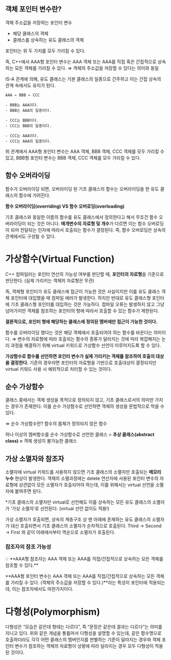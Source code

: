 ## 객체 포인터 변수란?

객체 주소값을 저장하는 포인터 변수

- 해당 클래스의 객체
- 클래스를 상속하는 유도 클래스의 객체

포인터는 위 두 가지를 모두 가리킬 수 있다. 

즉, C++에서 AAA형 포인터 변수는 AAA 객체 또는 AAA를 직접 혹은 간접적으로 상속하는 모든 객체를 가리킬 수 있다. ⇒ 객체의 주소값을 저장할 수 있다는 의미와 동일

IS-A 관계에 의해, 유도 클래스는 기본 클래스의 일종으로 간주하고 이는 간접 상속의 관계 속에서도 유지가 된다.

```
AAA ← BBB ← CCC

- BBB는 AAA이다.
- BBB는 AAA의 일종이다.

- CCC는 BBB이다.
- CCC는 BBB의 일종이다.

- CCC는 AAA이다.
- CCC는 AAA의 일종이다. 
```

위 관계에서 AAA형 포인터 변수는 AAA 객체, BBB 객체, CCC 객체를 모두 가리킬 수 있고, BBB형 포인터 변수는 BBB 객체, CCC 객체를 모두 가리킬 수 있다. 

## 함수 오버라이딩

함수가 오버라이딩 되면, 오버라이딩 된 기초 클래스의 함수는 오버라이딩을 한 유도 클래스의 함수에 가려진다. 

**함수 오버라이딩(overriding) VS 함수 오버로딩(overloading)**

기초 클래스와 동일한 이름의 함수를 유도 클래스에서 정의한다고 해서 무조건 함수 오버라이딩이 되는 것은 아니다. **매개변수의 자료형 및 개수**가 다르면 이는 함수 오버로딩이 되어 전달되는 인자에 따라서 호출되는 함수가 결정된다. 즉, 함수 오버로딩은 상속의 관계에서도 구성될 수 있다. 

# 가상함수(Virtual Function)

C++ 컴파일러는 포인터 연산의 가능성 여부를 판단할 때, **포인터의 자료형**을 기준으로 판단한다. (실제 가리키는 객체의 자료형은 무관)

즉, 객체형 포인터가 유도 클래스에 접근이 가능한 것은 사실이지만 이를 유도 클래스 객체 포인터에 대입했을 때 컴파일 에러가 발생한다. 하지만 반대로 유도 클래스형 포인터에 기초 클래스형 포인터를 대입하는 것은 가능하다. 컴파일 오류는 발생하지 않고 그냥 넘어가지만 객체를 참조하는 포인터의 형에 따라서 호출할 수 있는 함수가 제한된다. 

**결론적으로, 포인터 형에 해당하는 클래스에 정의된 멤버에만 접근이 가능한 것이다.**

함수를 오버라이딩 했다는 것은 해당 객체에서 호출되어야 하는 함수를 바꾼다는 의미이다. ⇒ 변수의 자료형에 따라 호출되는 함수의 종류가 달라지는 것에 따라 복잡해지는 논리 과정을 해결하기 위해 virtual 키워드로 가상함수 선언이 이루어지도록 할 수 있다. 

**가상함수로 함수를 선언하면 포인터 변수가 실제 가리키는 객체를 참조하여 호출의 대상을 결정한다.** 기존의 경우라면 포인터의 자료형을 기반으로 호출대상이 결정되지만 virtual 키워드 사용 시 예외적으로 처리할 수 있는 것이다. 

## 순수 가상함수

클래스 중에서는 객체 생성을 목적으로 정의되지 않고, 기초 클래스로서의 의미만 가지는 경우가 존재한다. 이를 순수 가상함수로 선언하면 객체의 생성을 문법적으로 막을 수 있다. 

⇒ 순수 가상함수란? 함수의 몸체가 정의되지 않은 함수

하나 이상의 멤버함수를 순수 가상함수로 선언한 클래스 = **추상 클래스(abstract class) =** 객체 생성이 불가능한 클래스

## 가상 소멸자와 참조자

소멸자에 virtual 키워드를 사용하지 않으면 기초 클래스의 소멸자만 호출되는 **메모리 누수** 현상이 발생한다. 객체의 소멸과정에는 delete 연산자에 사용된 포인터 변수의 자료형에 상관없이 모든 소멸자가 호출되어야 하는데, 이를 위해서는 virtual 선언을 소멸자에 붙여주면 된다.

*기초 클래스의 소멸자만 virtual로 선언해도 이를 상속하는 모든 유도 클래스의 소멸자가 ‘가상 소멸자’로 선언된다. (virtual 선언 없이도 적용!)

가상 소멸자가 호출되면, 상속의 계층구조 상 맨 아래에 존재하는 유도 클래스의 소멸자가 대신 호출되면서 기초 클래스의 소멸자가 순차적으로 호출된다. Third → Second → First 와 같이 아래에서부터 역순으로 소멸자가 호출된다. 

### 참조자의 참조 가능성

<aside>
💡 **AAA형 참조자는 AAA 객체 또는 AAA를 직접/간접적으로 상속하는 모든 객체를 참조할 수 있다.**

</aside>

**AAA형 포인터 변수는 AAA 객체 또는 AAA를 직접/간접적으로 상속하는 모든 객체를 가리킬 수 있다. (객체의 주소값을 저장할 수 있다.)**라는 특성이 포인터에 적용되는데, 이는 참조자에서도 마찬가지이다. 

# 다형성(Polymorphism)

다형성은 “모습은 같은데 형태는 다르다”, 즉 “문장은 같은데 결과는 다르다”는 의미를 지니고 있다. 위와 같은 개념을 통틀어서 다형성을 설명할 수 있는데, 같은 함수명으로 호출하더라도 각각 어떤 클래스의 멤버인지를 판별하는 기준이 달라지는 경우와 객체 포인터 변수가 참조하는 객체의 자료형이 상황에 따라 달라지는 경우 모두 다형성이 적용된 것이다.
